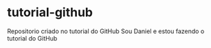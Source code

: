 # tutorial-github
Repositorio criado no  tutorial do GitHub
Sou Daniel e estou fazendo o tutorial do GitHub
